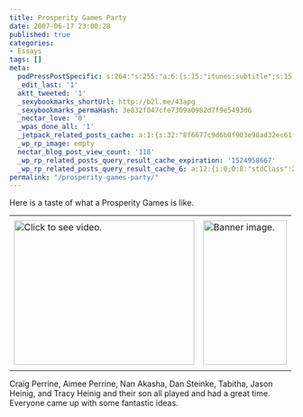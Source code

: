 ```yaml
---
title: Prosperity Games Party
date: 2007-06-17 23:00:28
published: true
categories:
- Essays
tags: []
meta:
  podPressPostSpecific: s:264:"s:255:"a:6:{s:15:"itunes:subtitle";s:15:"##PostExcerpt##";s:14:"itunes:summary";s:15:"##PostExcerpt##";s:15:"itunes:keywords";s:17:"##WordPressCats##";s:13:"itunes:author";s:10:"##Global##";s:15:"itunes:explicit";s:7:"Default";s:12:"itunes:block";s:7:"Default";}";";
  _edit_last: '1'
  aktt_tweeted: '1'
  _sexybookmarks_shortUrl: http://b2l.me/43apg
  _sexybookmarks_permaHash: 3e832f047cfe7309a0982d7f9e5493d6
  _nectar_love: '0'
  _wpas_done_all: '1'
  _jetpack_related_posts_cache: a:1:{s:32:"8f6677c9d6b0f903e98ad32ec61f8deb";a:2:{s:7:"expires";i:1471057186;s:7:"payload";a:3:{i:0;a:1:{s:2:"id";i:624;}i:1;a:1:{s:2:"id";i:240;}i:2;a:1:{s:2:"id";i:239;}}}}
  _wp_rp_image: empty
  nectar_blog_post_view_count: '118'
  _wp_rp_related_posts_query_result_cache_expiration: '1524958667'
  _wp_rp_related_posts_query_result_cache_6: a:12:{i:0;O:8:"stdClass":2:{s:7:"post_id";s:3:"421";s:5:"score";s:17:"91.93005633892311";}i:1;O:8:"stdClass":2:{s:7:"post_id";s:3:"585";s:5:"score";s:17:"85.63047508300915";}i:2;O:8:"stdClass":2:{s:7:"post_id";s:4:"2342";s:5:"score";s:17:"73.86940911020773";}i:3;O:8:"stdClass":2:{s:7:"post_id";s:4:"2330";s:5:"score";s:17:"73.86940911020773";}i:4;O:8:"stdClass":2:{s:7:"post_id";s:3:"206";s:5:"score";s:16:"53.6271611999908";}i:5;O:8:"stdClass":2:{s:7:"post_id";s:4:"2381";s:5:"score";s:17:"47.66412450732076";}i:6;O:8:"stdClass":2:{s:7:"post_id";s:4:"2353";s:5:"score";s:18:"43.097683055713006";}i:7;O:8:"stdClass":2:{s:7:"post_id";s:4:"2335";s:5:"score";s:18:"43.097683055713006";}i:8;O:8:"stdClass":2:{s:7:"post_id";s:3:"649";s:5:"score";s:18:"43.097683055713006";}i:9;O:8:"stdClass":2:{s:7:"post_id";s:3:"872";s:5:"score";s:18:"43.050622060881444";}i:10;O:8:"stdClass":2:{s:7:"post_id";s:4:"4430";s:5:"score";s:18:"40.984121338135154";}i:11;O:8:"stdClass":2:{s:7:"post_id";s:4:"2365";s:5:"score";s:17:"37.42566195843108";}}
permalink: "/prosperity-games-party/"
---
```

<p>Here is a taste of what a Prosperity Games is like.</p>
<p><!-- START Video Code Maker --></p>
<table style="margin:0;padding:0;" border="0" cellspacing="0" cellpadding="0">
<tbody>
<tr>
<td id="ID698487160" colspan="2"></td>
</tr>
<tr>
<td>
<div><img style="width: 320px; height: 256px; cursor: pointer;" onclick="this.parentNode.innerHTML=&quot;\x3Cobject width=\&quot;320\&quot; height=\&quot;256\&quot; classid=\&quot;clsid:02BF25D5-8C17-4B23-BC80-D3488ABDDC6B\&quot; codebase=\&quot;http://www.apple.com/qtactivex/qtplugin.cab\&quot; type=\&quot;application/x-oleobject\&quot; style=&quot;\&quot; mce_style=&quot;\&quot;&quot;margin:0;padding:0;\&quot;\x3E\x3Cparam name=\&quot;src\&quot; value=\&quot;http://blog.christophersherrod.com/wp-content/uploads/2007/PlayProsperityGames.mov\&quot;\x3E\x3Cparam name=\&quot;target\&quot; value=\&quot;myself\&quot;\x3E\x3Cparam name=\&quot;scale\&quot; value=\&quot;tofit\&quot;\x3E\x3Cparam name=\&quot;cache\&quot; value=\&quot;true\&quot;\x3E\x3Cparam name=\&quot;type\&quot; value=\&quot;video/quicktime\&quot;\x3E\x3Cparam name=\&quot;controller\&quot; value=\&quot;true\&quot;\x3E\x3Cparam name=\&quot;autoplay\&quot; value=\&quot;true\&quot;\x3E\x3Cparam name=\&quot;showdisplay\&quot; value=\&quot;0\&quot;\x3E\x3Cparam name=\&quot;showstatusbar\&quot; value=\&quot;0\&quot;\x3E\x3Cparam name=\&quot;autosize\&quot; value=\&quot;1\&quot;\x3E\x3Cembed pluginspace=\&quot;http://www.apple.com/quicktime/download/\&quot; src=\&quot;http://blog.christophersherrod.com/wp-content/uploads/2007/PlayProsperityGames.mov\&quot; scale=\&quot;tofit\&quot; cache=\&quot;true\&quot; type=\&quot;video/quicktime\&quot; controller=\&quot;true\&quot; autoplay=\&quot;true\&quot;  width=\&quot;320\&quot; height=\&quot;256\&quot; style=&quot;\&quot; mce_style=&quot;\&quot;&quot;margin:0;padding:0;\&quot;\x3E\x3C/embed\x3E\x3C/object\x3E&quot;;" src="{{ site.baseurl }}/posts/2007/06/PlayProsperityGames.jpg" alt="Click to see video." /></div>
</td>
<td style="vertical-align:top;"><a href="http://www.cafepress.com/prosperityguy" rel="nofollow"><img style="border-style: none; height: 256px; width: 148px;" src="https://christopher-sherrod.blisslifepress.com/wp-content/uploads/sites/2/2006/10/VisitTPG.jpg" alt="Banner image." / rel="nofollow"/></a></td>
</tr>
<tr>
<td style="text-align:center;vertical-align:middle;" colspan="2"></td>
</tr>
</tbody>
</table>
<p><!-- END Video Code Maker --></p>
<p>Craig Perrine, Aimee Perrine, Nan Akasha, Dan Steinke, Tabitha, Jason Heinig, and Tracy Heinig and their son all played and had a great time.  Everyone came up with some fantastic ideas.</p>
